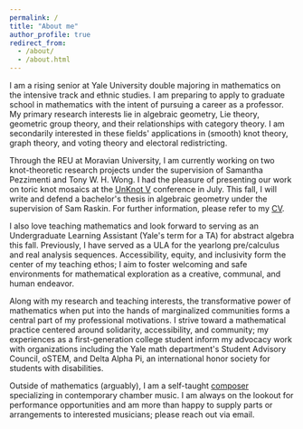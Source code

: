 ```yaml
---
permalink: /
title: "About me"
author_profile: true
redirect_from: 
  - /about/
  - /about.html
---
```


I am a rising senior at Yale University double majoring in mathematics on the intensive track and ethnic studies. I am preparing to apply to graduate school in mathematics with the intent of pursuing a career as a professor. My primary research interests lie in algebraic geometry, Lie theory, geometric group theory, and their relationships with category theory. I am secondarily interested in these fields' applications in (smooth) knot theory, graph theory, and voting theory and electoral redistricting.

Through the REU at Moravian University, I am currently working on two knot-theoretic research projects under the supervision of Samantha Pezzimenti and Tony W. H. Wong. I had the pleasure of presenting our work on toric knot mosaics at the [UnKnot V](https://sites.google.com/view/unknot-v-conference/home?authuser=0) conference in July. This fall, I will write and defend a bachelor's thesis in algebraic geometry under the supervision of Sam Raskin. For further information, please refer to my [CV](https://luc-ta.github.io/cv/).

I also love teaching mathematics and look forward to serving as an Undergraduate Learning Assistant (Yale's term for a TA) for abstract algebra this fall. Previously, I have served as a ULA for the yearlong pre/calculus and real analysis sequences. Accessibility, equity, and inclusivity form the center of my teaching ethos; I aim to foster welcoming and safe environments for mathematical exploration as a creative, communal, and human endeavor.

Along with my research and teaching interests, the transformative power of mathematics when put into the hands of marginalized communities forms a central part of my professional motivations. I strive toward a mathematical practice centered around solidarity, accessibility, and community; my experiences as a first-generation college student inform my advocacy work with organizations including the Yale math department's Student Advisory Council, oSTEM, and Delta Alpha Pi, an international honor society for students with disabilities.

Outside of mathematics (arguably), I am a self-taught [composer](https://luc-ta.github.io/music/) specializing in contemporary chamber music. I am always on the lookout for performance opportunities and am more than happy to supply parts or arrangements to interested musicians; please reach out via email.
